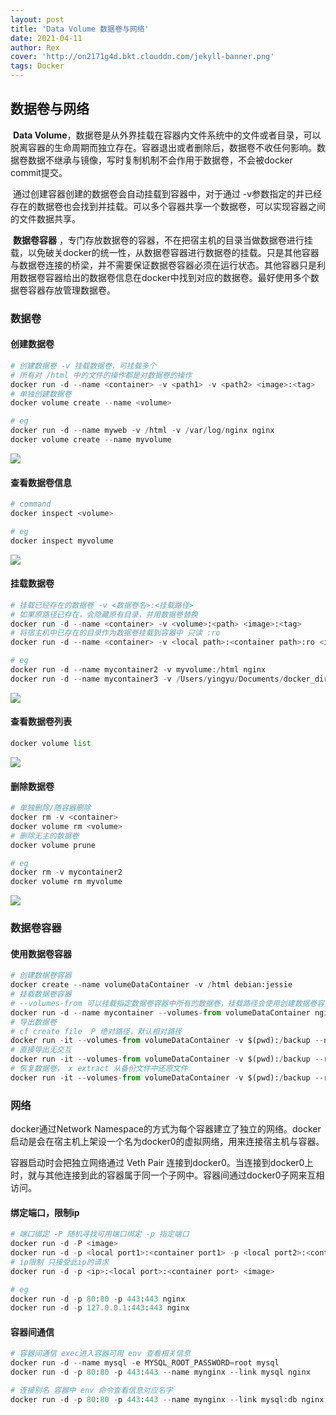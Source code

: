 ```yaml
---
layout: post
title: 'Data Volume 数据卷与网络'
date: 2021-04-11
author: Rex
cover: 'http://on2171g4d.bkt.clouddn.com/jekyll-banner.png'
tags: Docker
---
```


## 数据卷与网络

​		**Data Volume**，数据卷是从外界挂载在容器内文件系统中的文件或者目录，可以脱离容器的生命周期而独立存在。容器退出或者删除后，数据卷不收任何影响。数据卷数据不继承与镜像，写时复制机制不会作用于数据卷，不会被docker commit提交。

​		通过创建容器创建的数据卷会自动挂载到容器中，对于通过 -v参数指定的并已经存在的数据卷也会找到并挂载。可以多个容器共享一个数据卷，可以实现容器之间的文件数据共享。

​		**数据卷容器** ，专门存放数据卷的容器，不在把宿主机的目录当做数据卷进行挂载，以免破关docker的统一性，从数据卷容器进行数据卷的挂载。只是其他容器与数据卷连接的桥梁，并不需要保证数据卷容器必须在运行状态。其他容器只是利用数据卷容器给出的数据卷信息在docker中找到对应的数据卷。最好使用多个数据卷容器存放管理数据卷。



### 数据卷

#### 创建数据卷

```python
# 创建数据卷 -v 挂载数据卷，可挂载多个
# 所有对 /html 中的文件的操作都是对数据卷的操作
docker run -d --name <container> -v <path1> -v <path2> <image>:<tag>
# 单独创建数据卷
docker volume create --name <volume>

# eg
docker run -d --name myweb -v /html -v /var/log/nginx nginx
docker volume create --name myvolume
```

<img src="https://rex-wangyy.github.io/Imgs/docker/创建挂载数据卷.png">



#### 查看数据卷信息

```python
# command
docker inspect <volume>

# eg
docker inspect myvolume
```

<img src="https://rex-wangyy.github.io/Imgs/docker/数据卷详细信息.png">



#### 挂载数据卷

```python
# 挂载已经存在的数据卷 -v <数据卷名>:<挂载路径>
# 如果原路径已存在，会隐藏原有目录，并用数据卷替换
docker run -d --name <container> -v <volume>:<path> <image>:<tag>
# 将宿主机中已存在的目录作为数据卷挂载到容器中 只读 :ro
docker run -d --name <container> -v <local path>:<container path>:ro <image>:<tag>  

# eg
docker run -d --name mycontainer2 -v myvolume:/html nginx
docker run -d --name mycontainer3 -v /Users/yingyu/Documents/docker_dir/volume:/var/lib/mynginx:ro nginx
```

<img src="https://rex-wangyy.github.io/Imgs/docker/挂载数据卷.png">



#### 查看数据卷列表

```python
docker volume list
```

<img src="https://rex-wangyy.github.io/Imgs/docker/查看数据卷列表.png">



#### 删除数据卷

```python
# 单独删除/随容器删除
docker rm -v <container>
docker volume rm <volume>
# 删除无主的数据卷
docker volume prune

# eg
docker rm -v mycontainer2
docker volume rm myvolume
```

<img src="https://rex-wangyy.github.io/Imgs/docker/删除数据卷.png">



### 数据卷容器

#### 使用数据卷容器

```python
# 创建数据卷容器
docker create --name volumeDataContainer -v /html debian:jessie
# 挂载数据卷容器
# --volumes-from 可以挂载指定数据卷容器中所有的数据卷，挂载路径会使用创建数据卷容器时的指定的挂载目录(路径)
docker run -d --name mycontainer --volumes-from volumeDataContainer nginx
# 导出数据卷
# cf create file  P 绝对路径，默认相对路径
docker run -it --volumes-from volumeDataContainer -v $(pwd):/backup --name exporter --rm debian:jessie /bin/bash tar cfP /backup/backup.tar /data
# 直接导出无交互
docker run -it --volumes-from volumeDataContainer -v $(pwd):/backup --rm ubuntu tar cfP /backup/backup2.tar /html
# 恢复数据卷， x extract 从备份文件中还原文件
docker run -it --volumes-from volumeDataContainer -v $(pwd):/backup --rm ubuntu tar xfP /backup/backup.tar /html
```



### 网络

docker通过Network Namespace的方式为每个容器建立了独立的网络。docker启动是会在宿主机上架设一个名为docker0的虚拟网络，用来连接宿主机与容器。

容器启动时会把独立网络通过 Veth Pair 连接到docker0。当连接到docker0上时，就与其他连接到此的容器属于同一个子网中。容器间通过docker0子网来互相访问。



#### 绑定端口，限制ip

```python
# 端口绑定 -P 随机寻找可用端口绑定 -p 指定端口
docker run -d -P <image>
docker run -d -p <local port1>:<container port1> -p <local port2>:<container port2> ... <image>
# ip限制 只接受此ip的请求
docker run -d -p <ip>:<local port>:<container port> <image>

# eg
docker run -d -p 80:80 -p 443:443 nginx
docker run -d -p 127.0.0.1:443:443 nginx
```



#### 容器间通信

```python
# 容器间通信 exec进入容器可用 env 查看相关信息
docker run -d --name mysql -e MYSQL_ROOT_PASSWORD=root mysql
docker run -d -p 80:80 -p 443:443 --name mynginx --link mysql nginx

# 连接别名 容器中 env 命令查看信息对应名字
docker run -d -p 80:80 -p 443:443 --name mynginx --link mysql:db nginx
```

